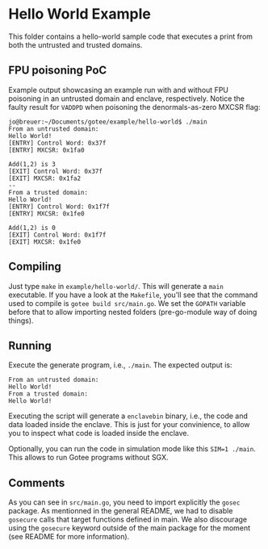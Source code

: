 # Hello World Example

This folder contains a hello-world sample code that executes a print from both the untrusted and trusted domains.

## FPU poisoning PoC

Example output showcasing an example run with and without FPU poisoning in an
untrusted domain and enclave, respectively. Notice the faulty result for
`VADDPD` when poisoning the denormals-as-zero MXCSR flag:

```
jo@breuer:~/Documents/gotee/example/hello-world$ ./main 
From an untrusted domain:
Hello World!
[ENTRY] Control Word: 0x37f
[ENTRY] MXCSR: 0x1fa0

Add(1,2) is 3
[EXIT] Control Word: 0x37f
[EXIT] MXCSR: 0x1fa2
--
From a trusted domain:
Hello World!
[ENTRY] Control Word: 0x1f7f
[ENTRY] MXCSR: 0x1fe0

Add(1,2) is 0
[EXIT] Control Word: 0x1f7f
[EXIT] MXCSR: 0x1fe0
```

## Compiling

Just type `make` in `example/hello-world/`.
This will generate a `main` executable.
If you have a look at the `Makefile`, you'll see that the command used to compile is `gotee build src/main.go`.
We set the `GOPATH` variable before that to allow importing nested folders (pre-go-module way of doing things).

## Running

Execute the generate program, i.e., `./main`. 
The expected output is: 

```
From an untrusted domain:
Hello World!
From a trusted domain:
Hello World!
```

Executing the script will generate a `enclavebin` binary, i.e., the code and data loaded inside the enclave.
This is just for your convinience, to allow you to inspect what code is loaded inside the enclave.

Optionally, you can run the code in simulation mode like this `SIM=1 ./main`. This allows to run Gotee programs without SGX.

## Comments

As you can see in `src/main.go`, you need to import explicitly the `gosec` package.
As mentionned in the general README, we had to disable `gosecure` calls that target functions defined in main.
We also discourage using the `gosecure` keyword outside of the main package for the moment (see README for more information).
